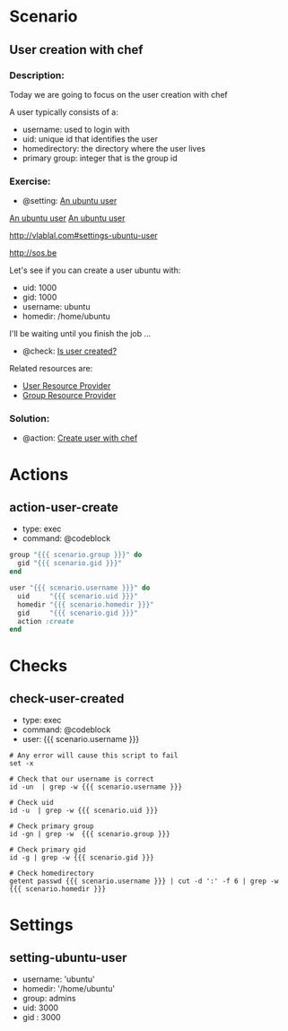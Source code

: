 # Scenario
## User creation with chef
### Description:
Today we are going to focus on the user creation with chef

A user typically consists of a:

- username: used to login with
- uid: unique id that identifies the user
- homedirectory: the directory where the user lives
- primary group: integer that is the group id

### Exercise:
- @setting: [An ubuntu user](#settings-ubuntu-user)

[An ubuntu user](#settings-ubuntu-user)
[An ubuntu user](http://vlablal.com#settings-ubuntu-user)

<http://vlablal.com#settings-ubuntu-user>

<http://sos.be>

Let's see if you can create a user ubuntu with:

- uid: 1000
- gid: 1000
- username: ubuntu
- homedir: /home/ubuntu

I'll be waiting until you finish the job ...

- @check: [Is user created?](#check-user-created)

Related resources are:
- [User Resource Provider](http://docs.opscode.com/resource_user.html)
- [Group Resource Provider](http://docs.opscode.com/resource_group.html)


### Solution:

- @action: [Create user with chef](#action-user-create)

# Actions
## action-user-create
- type: exec
- command: @codeblock

```ruby
group "{{{ scenario.group }}}" do
  gid "{{{ scenario.gid }}}"
end

user "{{{ scenario.username }}}" do
  uid     "{{{ scenario.uid }}}"
  homedir "{{{ scenario.homedir }}}"
  gid     "{{{ scenario.gid }}}"
  action :create
end
```

# Checks
## check-user-created
- type: exec
- command: @codeblock
- user: {{{ scenario.username }}}

```
# Any error will cause this script to fail
set -x

# Check that our username is correct
id -un  | grep -w {{{ scenario.username }}}

# Check uid
id -u  | grep -w {{{ scenario.uid }}}

# Check primary group
id -gn | grep -w  {{{ scenario.group }}}

# Check primary gid
id -g | grep -w {{{ scenario.gid }}}

# Check homedirectory
getent passwd {{{ scenario.username }}} | cut -d ':' -f 6 | grep -w {{{ scenario.homedir }}}
```

# Settings
## setting-ubuntu-user
- username: 'ubuntu'
- homedir: '/home/ubuntu'
- group: admins
- uid: 3000
- gid : 3000
